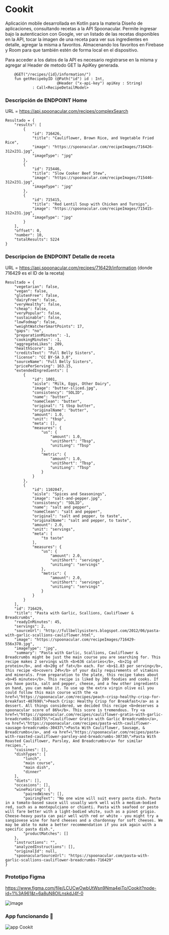 # Cookit
Aplicación mobile desarrollada en Kotlin para la materia Diseño de aplicaciones, consultando recetas a la API Spoonacular.
Permite ingresar bajo la autenticacion con Google, ver un listado de las recetas disponibles en la API, tocar la imagen de una receta para ver sus ingredientes en detalle, agregar la misma a favoritos.
Almacenando los favoritos en Firebase y Room para que también estén de forma local en el dispositivo.

Para acceder a los datos de la API es necesario registrarse en la misma y agregar al Header de metodo GET la ApiKey generada.

```
    @GET("/recipes/{id}/information/")
    fun getRecipebyID (@Path("id") id : Int,
                       @Header ("x-api-key") apiKey : String)
            : Call<RecipeDetailModel>
```


### Descripción de ENDPOINT Home

URL = https://api.spoonacular.com/recipes/complexSearch
```
Resultado = {
    "results": [
        {
            "id": 716426,
            "title": "Cauliflower, Brown Rice, and Vegetable Fried Rice",
            "image": "https://spoonacular.com/recipeImages/716426-312x231.jpg",
            "imageType": "jpg"
        },
        {
            "id": 715446,
            "title": "Slow Cooker Beef Stew",
            "image": "https://spoonacular.com/recipeImages/715446-312x231.jpg",
            "imageType": "jpg"
        },
        {
            "id": 715415,
            "title": "Red Lentil Soup with Chicken and Turnips",
            "image": "https://spoonacular.com/recipeImages/715415-312x231.jpg",
            "imageType": "jpg"
        }
    ],
    "offset": 0,
    "number": 10,
    "totalResults": 5224
}
```

### Descripcion de ENDPOINT Detalle de receta

URL = https://api.spoonacular.com/recipes/716429/information (donde 716429 es el ID de la receta)
```
Resultado = {
    "vegetarian": false,
    "vegan": false,
    "glutenFree": false,
    "dairyFree": false,
    "veryHealthy": false,
    "cheap": false,
    "veryPopular": false,
    "sustainable": false,
    "lowFodmap": false,
    "weightWatcherSmartPoints": 17,
    "gaps": "no",
    "preparationMinutes": -1,
    "cookingMinutes": -1,
    "aggregateLikes": 209,
    "healthScore": 18,
    "creditsText": "Full Belly Sisters",
    "license": "CC BY-SA 3.0",
    "sourceName": "Full Belly Sisters",
    "pricePerServing": 163.15,
    "extendedIngredients": [
        {
            "id": 1001,
            "aisle": "Milk, Eggs, Other Dairy",
            "image": "butter-sliced.jpg",
            "consistency": "SOLID",
            "name": "butter",
            "nameClean": "butter",
            "original": "1 tbsp butter",
            "originalName": "butter",
            "amount": 1.0,
            "unit": "tbsp",
            "meta": [],
            "measures": {
                "us": {
                    "amount": 1.0,
                    "unitShort": "Tbsp",
                    "unitLong": "Tbsp"
                },
                "metric": {
                    "amount": 1.0,
                    "unitShort": "Tbsp",
                    "unitLong": "Tbsp"
                }
            }
        },
        {
            "id": 1102047,
            "aisle": "Spices and Seasonings",
            "image": "salt-and-pepper.jpg",
            "consistency": "SOLID",
            "name": "salt and pepper",
            "nameClean": "salt and pepper",
            "original": "salt and pepper, to taste",
            "originalName": "salt and pepper, to taste",
            "amount": 2.0,
            "unit": "servings",
            "meta": [
                "to taste"
            ],
            "measures": {
                "us": {
                    "amount": 2.0,
                    "unitShort": "servings",
                    "unitLong": "servings"
                },
                "metric": {
                    "amount": 2.0,
                    "unitShort": "servings",
                    "unitLong": "servings"
                }
            }
        }
    ],
    "id": 716429,
    "title": "Pasta with Garlic, Scallions, Cauliflower & Breadcrumbs",
    "readyInMinutes": 45,
    "servings": 2,
    "sourceUrl": "http://fullbellysisters.blogspot.com/2012/06/pasta-with-garlic-scallions-cauliflower.html",
    "image": "https://spoonacular.com/recipeImages/716429-556x370.jpg",
    "imageType": "jpg",
    "summary": "Pasta with Garlic, Scallions, Cauliflower & Breadcrumbs might be just the main course you are searching for. This recipe makes 2 servings with <b>636 calories</b>, <b>21g of protein</b>, and <b>20g of fat</b> each. For <b>$1.83 per serving</b>, this recipe <b>covers 24%</b> of your daily requirements of vitamins and minerals. From preparation to the plate, this recipe takes about <b>45 minutes</b>. This recipe is liked by 209 foodies and cooks. If you have pasta, salt and pepper, cheese, and a few other ingredients on hand, you can make it. To use up the extra virgin olive oil you could follow this main course with the <a href=\"https://spoonacular.com/recipes/peach-crisp-healthy-crisp-for-breakfast-487698\">Peach Crisp: Healthy Crisp for Breakfast</a> as a dessert. All things considered, we decided this recipe <b>deserves a spoonacular score of 86%</b>. This score is tremendous. Try <a href=\"https://spoonacular.com/recipes/cauliflower-gratin-with-garlic-breadcrumbs-318375\">Cauliflower Gratin with Garlic Breadcrumbs</a>, <a href=\"https://spoonacular.com/recipes/pasta-with-cauliflower-sausage-breadcrumbs-30437\">Pasta With Cauliflower, Sausage, & Breadcrumbs</a>, and <a href=\"https://spoonacular.com/recipes/pasta-with-roasted-cauliflower-parsley-and-breadcrumbs-30738\">Pasta With Roasted Cauliflower, Parsley, And Breadcrumbs</a> for similar recipes.",
    "cuisines": [],
    "dishTypes": [
        "lunch",
        "main course",
        "main dish",
        "dinner"
    ],
    "diets": [],
    "occasions": [],
    "winePairing": {
        "pairedWines": [],
        "pairingText": "No one wine will suit every pasta dish. Pasta in a tomato-based sauce will usually work well with a medium-bodied red, such as a montepulciano or chianti. Pasta with seafood or pesto will fare better with a light-bodied white, such as a pinot grigio. Cheese-heavy pasta can pair well with red or white - you might try a sangiovese wine for hard cheeses and a chardonnay for soft cheeses. We may be able to make a better recommendation if you ask again with a specific pasta dish.",
        "productMatches": []
    },
    "instructions": "",
    "analyzedInstructions": [],
    "originalId": null,
    "spoonacularSourceUrl": "https://spoonacular.com/pasta-with-garlic-scallions-cauliflower-breadcrumbs-716429"
}
```
### Prototipo Figma

https://www.figma.com/file/LCUCwOwbUtWsn9Nma4eiTo/Cookit?node-id=1%3A961&t=6a8uN8OlLnskdJ4f-0

![image](https://user-images.githubusercontent.com/69213023/201830039-143a1984-d849-4595-9927-fb8c26a41635.png)

### App funcionando 🙂

![app Cookit](https://user-images.githubusercontent.com/69213023/204058750-69d58dd5-cc45-4eaf-be55-90dbef922b3e.jpg)

